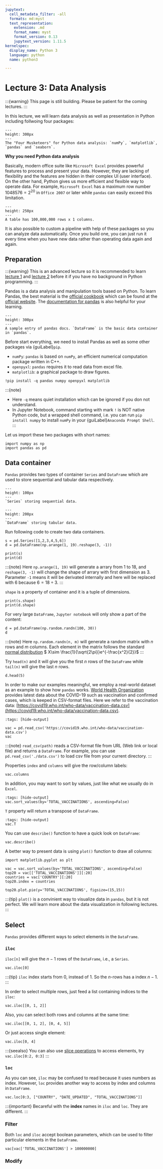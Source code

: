 ```yaml
---
jupytext:
  cell_metadata_filter: -all
  formats: md:myst
  text_representation:
    extension: .md
    format_name: myst
    format_version: 0.13
    jupytext_version: 1.11.5
kernelspec:
  display_name: Python 3
  language: python
  name: python3

---
```


# Lecture 3: Data Analysis 

:::{warning}
This page is still building. Please be patient for the coming lectures.
:::

In this lecture, we will learn data analysis as well as presentation in Python
including follwoing four packages:

```{figure} ./images/turtles.jpeg
---
height: 300px
---
The "Four Musketeers" for Python data analysis: `numPy`, `matplotlib`, 
`pandas` and `seaborn`.
```

**Why you need Python data analysis**

Basically, modern office suite like `Microsoft Excel` provides powerful features 
to process and present your data. However, they are lacking of flexibility and 
the features are hidden in their complex UI (user interface). On the other hand,
Python gives us more efficient and flexible  way to operate data. For example,
`Microsoft Excel` has a maximum row number $1048576=2^{20}$ in `Office 2007` 
or later while `pandas` can easily exceed this limitation.
```{figure} images/pandas-rows.png
---
height: 250px
---
A table has 100,000,000 rows x 1 columns.
```

It is also possible to custom a pipeline with help of these packages so
you can analyze data automatically. Once you build one, you can just run 
it every time when you have new data rather than operating data again and again.

## Preparation
:::{warning}
This is an advanced lecture so it is recommended to learn [lecture 1](lec-1.md) and
[lecture 2](lec-2.md) before it if you have no background in Python programming. 
:::

Pandas is a data analysis and manipulation tools based on Python. To learn Pandas, 
the best material is the [official cookbook](https://pandas.pydata.org/pandas-docs/version/1.4.0/pandas.pdf) 
which can be found at the [official website](https://pandas.pydata.org). The [documentation for pandas](https://pandas.pydata.org/docs/) is 
also helpful for your learning.

```{figure} images/pandas-docs.png
---
height: 300px
---
A sample entry of pandas docs. `DataFrame` is the basic data container in `pandas`.
```

Before start everything, we need to install Pandas as well as some other packages via {guiLabel}`pip`.
- `numPy`: `pandas` is based on `numPy`, an efficient numerical computation package written in C++.
- `openpyxl`: `pandas` requires it to read data from excel file.
- `matplotlib`: a graphical package to draw figures.

```{code-cell} ipython3
!pip install -q pandas numpy openpyxl matplotlib
```

:::{note} 
- Here `-q` means quiet installation which can be ignored if you don not understand.
- In Jupyter Notebook, command starting with mark `!` is NOT native Python code, 
but a wrapped shell command, i.e. you can run `pip install numpy` to install `numPy`
in your {guiLabel}`Anaconda Prompt Shell`.
:::

Let us import these two packages with short names:
```{code-cell}
import numpy as np
import pandas as pd
```

## Data container
`Pandas` provides two types of container `Series` and `DataFrame` which are used to store sequential
and tabular data respectively. 
```{figure} images/series.png
---
height: 100px
---
`Series` storing sequential data.
```
```{figure} images/dataframe.png
---
height: 200px
---
`DataFrame` storing tabular data.
```

Run following code to create two data containers.

```{code-cell} ipython3
s = pd.Series([1,2,3,4,5,6])
d = pd.DataFrame(np.arange(1, 19).reshape(3, -1))

print(s)
print(d)
```

:::{note}
Here `np.arange(1, 19)` will generate a arrary from $1$ to $18$, and `reshape(3, -1)`
will change the shape of arrary with first dimension as $3$. Parameter `-1` means it will be 
derivated internally and here will be replaced with $6$ because $6=18\div 3$.
:::

`shape` is a property of container and it is a tuple of dimensions.
```{code-cell}
print(s.shape)
print(d.shape)
```

For very large `DataFrame`, `Jupyter notebook` will only show a part of the content:

```{code-cell}
d = pd.DataFrame(np.random.randn(100, 30))
d
```

:::{note}
Here `np.random.randn(n, m)` will generate a random matrix with $n$ rows and $m$ columns.
Each element in the matrix follows the standard [normal distribution](https://en.wikipedia.org/wiki/Normal_distribution) 
$ X\sim \frac{1}{\sqrt{2\pi}}e^{-\frac{x^2}{2}}$
:::

Try `head(n)` and it will give you the first $n$ rows of the `DataFrame` while `tail(n)`
will give the last $n$ rows.

```{code-cell}
d.head(5)
```

In order to make our examples meaningful, 
we employ a real-world dataset as an example to show how `pandas` works. [World Health Organization](https://covid19.who.int/info)
provides latest data about the COVID-19 such as vaccination and confirmed cases, which is keeped in CSV-format files. Here we 
refer to the vaccination data: [https://covid19.who.int/who-data/vaccination-data.csv](https://covid19.who.int/who-data/vaccination-data.csv).

```{code-cell}
:tags: [hide-output]

vac = pd.read_csv('https://covid19.who.int/who-data/vaccination-data.csv')
vac
```

:::{note}
`read_csv(path)` reads a CSV-format file from URL (Web link or local file) and returns a `DataFrame`.
For example, you can use `pd.read_csv('./data.csv')` to load csv file from your current directory.
:::


Properties `index` and `columns` will give the row/column labels:
```{code-cell}
vac.columns
```

In addition, you may want to sort by values, just like what we usually do in `Excel`.

```{code-cell}
:tags: [hide-output]
vac.sort_values(by='TOTAL_VACCINATIONS', ascending=False)
```

`T` property will return a transpose of `DataFrame`.
```{code-cell}
:tags: [hide-output]
vac.T
```

You can use `describe()` function to have a quick look on `DataFrame`:
```{code-cell}
vac.describe()
```
A better way to present data is using `plot()` function to draw all columns:
```{code-cell}
import matplotlib.pyplot as plt

vac = vac.sort_values(by='TOTAL_VACCINATIONS', ascending=False)
top20 = vac[['TOTAL_VACCINATIONS']][:20]
countries = vac['COUNTRY'][:20]
top20.index = countries

top20.plot.pie(y='TOTAL_VACCINATIONS', figsize=(15,15))
```
:::{tip}
`plot()` is a convinient way to visualize data in `pandas`, but it is
not perfect. We will learn more about the data visualization in following lectures.
:::

## Select

`Pandas` provides different ways to select elements in the `DataFrame`.
### `iloc`
`iloc[n]` will give the $n-1$ rows of the `DataFrame`, i.e., a `Series`.

```{code-cell}
vac.iloc[0]
```

:::{tip}
`iloc` index starts from $0$, instead of $1$. So the $n$-rows has a index $n-1$.
:::

In order to select multiple rows, just feed a list containing indices to the `iloc`:
```{code-cell}
vac.iloc[[0, 1, 2]]
```

Also, you can select both rows and columns at the same time:
```{code-cell}
vac.iloc[[0, 1, 2], [0, 4, 5]]
```

Or just access single element:
```{code-cell}
vac.iloc[0, 4]
```

:::{seealso}
You can also use [slice operations](lec-2.html#slice-operations) to access elements, try `vac.iloc[0:2, 0:3]`
:::
### `loc`

As you can see, `iloc` may be confused to read because it uses numbers as index. However,
`loc` provides another way to access by index and columns in `DataFrame`.
```{code-cell}
vac.loc[0:3, ["COUNTRY", "DATE_UPDATED", "TOTAL_VACCINATIONS"]]
```

:::{important}
Becareful with the **index** names in `iloc` and `loc`. They are different.
:::

### Filter
Both `loc` and `iloc` accept boolean parameters, which can be used to filter
particular elements in the `DataFrame`.
```{code-cell}
vac[vac['TOTAL_VACCINATIONS'] > 100000000]
```

### Modify

